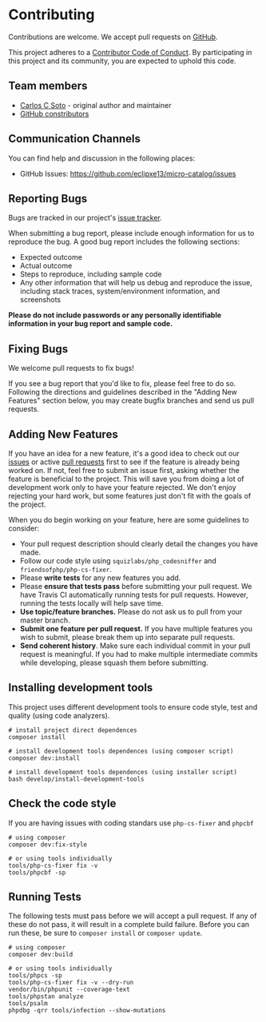 # Contributing

Contributions are welcome. We accept pull requests on [GitHub](https://github.com/eclipxe13/micro-catalog).

This project adheres to a
[Contributor Code of Conduct](https://github.com/eclipxe13/micro-catalog/blob/master/CODE_OF_CONDUCT.md).
By participating in this project and its community, you are expected to uphold this code.

## Team members

* [Carlos C Soto](https://github.com/eclipxe13) - original author and maintainer
* [GitHub constributors](https://github.com/eclipxe13/micro-catalog/graphs/contributors)

## Communication Channels

You can find help and discussion in the following places:

* GitHub Issues: <https://github.com/eclipxe13/micro-catalog/issues>

## Reporting Bugs

Bugs are tracked in our project's [issue tracker](https://github.com/eclipxe13/micro-catalog/issues).

When submitting a bug report, please include enough information for us to reproduce the bug.
A good bug report includes the following sections:

* Expected outcome
* Actual outcome
* Steps to reproduce, including sample code
* Any other information that will help us debug and reproduce the issue, including stack traces, system/environment information, and screenshots

**Please do not include passwords or any personally identifiable information in your bug report and sample code.**

## Fixing Bugs

We welcome pull requests to fix bugs!

If you see a bug report that you'd like to fix, please feel free to do so.
Following the directions and guidelines described in the "Adding New Features"
section below, you may create bugfix branches and send us pull requests.

## Adding New Features

If you have an idea for a new feature, it's a good idea to check out our
[issues](https://github.com/eclipxe13/micro-catalog/issues) or active
[pull requests](https://github.com/eclipxe13/micro-catalog/pulls)
first to see if the feature is already being worked on.
If not, feel free to submit an issue first, asking whether the feature is beneficial to the project.
This will save you from doing a lot of development work only to have your feature rejected.
We don't enjoy rejecting your hard work, but some features just don't fit with the goals of the project.

When you do begin working on your feature, here are some guidelines to consider:

* Your pull request description should clearly detail the changes you have made.
* Follow our code style using `squizlabs/php_codesniffer` and `friendsofphp/php-cs-fixer`.
* Please **write tests** for any new features you add.
* Please **ensure that tests pass** before submitting your pull request. We have Travis CI automatically running tests for pull requests. However, running the tests locally will help save time.
* **Use topic/feature branches.** Please do not ask us to pull from your master branch.
* **Submit one feature per pull request.** If you have multiple features you wish to submit, please break them up into separate pull requests.
* **Send coherent history**. Make sure each individual commit in your pull request is meaningful. If you had to make multiple intermediate commits while developing, please squash them before submitting.

## Installing development tools

This project uses different development tools to ensure code style, test and quality (using code analyzers).

```shell
# install project direct dependences
composer install

# install development tools dependences (using composer script)
composer dev:install

# install development tools dependences (using installer script)
bash develop/install-development-tools
```

## Check the code style

If you are having issues with coding standars use `php-cs-fixer` and `phpcbf`

```shell
# using composer
composer dev:fix-style

# or using tools individually
tools/php-cs-fixer fix -v
tools/phpcbf -sp
```

## Running Tests

The following tests must pass before we will accept a pull request.
If any of these do not pass, it will result in a complete build failure.
Before you can run these, be sure to `composer install` or `composer update`.

```shell
# using composer
composer dev:build

# or using tools individually
tools/phpcs -sp
tools/php-cs-fixer fix -v --dry-run
vendor/bin/phpunit --coverage-text
tools/phpstan analyze
tools/psalm
phpdbg -qrr tools/infection --show-mutations
```
